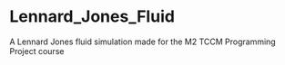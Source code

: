 # Lennard_Jones_Fluid
A Lennard Jones fluid simulation made for the M2 TCCM Programming Project course
